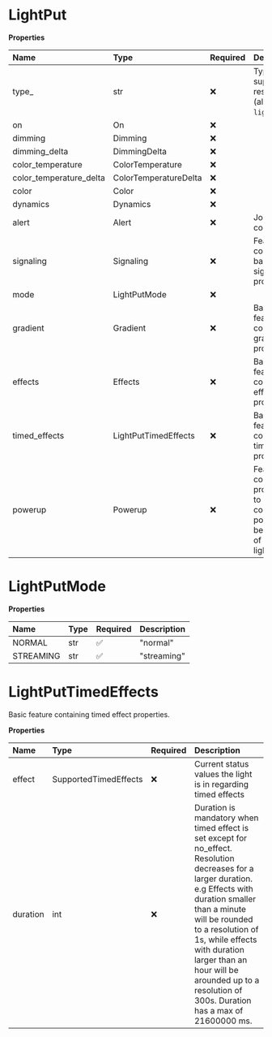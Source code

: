 # LightPut

**Properties**

| Name                    | Type                  | Required | Description                                                                    |
| :---------------------- | :-------------------- | :------- | :----------------------------------------------------------------------------- |
| type\_                  | str                   | ❌       | Type of the supported resources (always `light` here)                          |
| on                      | On                    | ❌       |                                                                                |
| dimming                 | Dimming               | ❌       |                                                                                |
| dimming_delta           | DimmingDelta          | ❌       |                                                                                |
| color_temperature       | ColorTemperature      | ❌       |                                                                                |
| color_temperature_delta | ColorTemperatureDelta | ❌       |                                                                                |
| color                   | Color                 | ❌       |                                                                                |
| dynamics                | Dynamics              | ❌       |                                                                                |
| alert                   | Alert                 | ❌       | Joined alert control                                                           |
| signaling               | Signaling             | ❌       | Feature containing basic signaling properties.                                 |
| mode                    | LightPutMode          | ❌       |                                                                                |
| gradient                | Gradient              | ❌       | Basic feature containing gradient properties.                                  |
| effects                 | Effects               | ❌       | Basic feature containing effect properties.                                    |
| timed_effects           | LightPutTimedEffects  | ❌       | Basic feature containing timed effect properties.                              |
| powerup                 | Powerup               | ❌       | Feature containing properties to configure powerup behaviour of a lightsource. |

# LightPutMode

**Properties**

| Name      | Type | Required | Description |
| :-------- | :--- | :------- | :---------- |
| NORMAL    | str  | ✅       | "normal"    |
| STREAMING | str  | ✅       | "streaming" |

# LightPutTimedEffects

Basic feature containing timed effect properties.

**Properties**

| Name     | Type                  | Required | Description                                                                                                                                                                                                                                                                                                                             |
| :------- | :-------------------- | :------- | :-------------------------------------------------------------------------------------------------------------------------------------------------------------------------------------------------------------------------------------------------------------------------------------------------------------------------------------- |
| effect   | SupportedTimedEffects | ❌       | Current status values the light is in regarding timed effects                                                                                                                                                                                                                                                                           |
| duration | int                   | ❌       | Duration is mandatory when timed effect is set except for no_effect. Resolution decreases for a larger duration. e.g Effects with duration smaller than a minute will be rounded to a resolution of 1s, while effects with duration larger than an hour will be arounded up to a resolution of 300s. Duration has a max of 21600000 ms. |

<!-- This file was generated by liblab | https://liblab.com/ -->
